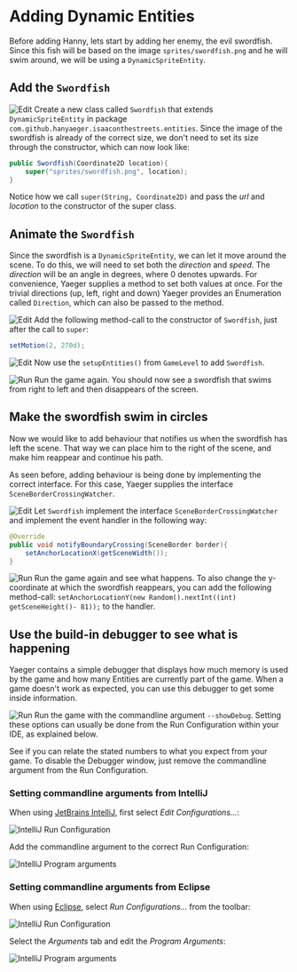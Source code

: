 # Adding Dynamic Entities

Before adding Hanny, lets start by adding her enemy, the evil swordfish. Since
this fish will be based on the image `sprites/swordfish.png` and he will 
swim around, we will be using a `DynamicSpriteEntity`.

## Add the `Swordfish`

![Edit](images/edit.png) Create a new class called `Swordfish` that
extends `DynamicSpriteEntity` in package 
`com.github.hanyaeger.isaaconthestreets.entities`. Since the image of the
swordfish is already of the correct size, we don't need to set its size through
the constructor, which can now look like:

```java
public Swordfish(Coordinate2D location){
    super("sprites/swordfish.png", location);
}
```

Notice how we call `super(String, Coordinate2D)` and pass the *url* and  
*location* to the constructor of the super class.

## Animate the `Swordfish`

Since the swordfish is a `DynamicSpriteEntity`, we can let it move around the
scene. To do this, we will need to set both the *direction* and *speed*. The 
*direction* will be an angle in degrees, where 0 denotes upwards. For
convenience, Yaeger supplies a method to set both values at once. For the
trivial directions (up, left, right and down) Yaeger provides an Enumeration 
called `Direction`, which can also be passed to the method.

![Edit](images/edit.png) Add the following method-call to the constructor
of `Swordfish`, just after the call to `super`:

```java
setMotion(2, 270d);
```

![Edit](images/edit.png) Now use the `setupEntities()` from `GameLevel` to
add `Swordfish`.

![Run](images/play.png) Run the game again. You should now see a swordfish that
swims from right to left and then disappears of the screen.

## Make the swordfish swim in circles

Now we would like to add behaviour that notifies us when the swordfish has left
the scene. That way we can place him to the right of the scene, and make him
reappear and continue his path.

As seen before, adding behaviour is being done by implementing the correct
interface. For this case, Yaeger supplies the interface 
`SceneBorderCrossingWatcher`.

![Edit](images/edit.png) Let `Swordfish` implement the
interface `SceneBorderCrossingWatcher` and implement the event handler in the
following way:

```java
@Override
public void notifyBoundaryCrossing(SceneBorder border){
    setAnchorLocationX(getSceneWidth());
}
```

![Run](images/play.png) Run the game again and see what happens. To also change
the y-coordinate at which the swordfish reappears, you can add the following
method-call: 
`setAnchorLocationY(new Random().nextInt((int) getSceneHeight()- 81));`
to the handler.

## Use the build-in debugger to see what is happening

Yaeger contains a simple debugger that displays how much memory is used by the
game and how many Entities are currently part of the game. When a game doesn't
work as expected, you can use this debugger to get some inside information.

![Run](images/play.png) Run the game with the commandline argument 
`--showDebug`. Setting these options can usually be done from the Run 
Configuration within your IDE, as explained below.

See if you can relate the stated numbers to what you expect from your game. To
disable the Debugger window, just remove the commandline argument from the Run
Configuration.

### Setting commandline arguments from IntelliJ

When using [JetBrains IntelliJ](https://www.jetbrains.com/idea/), first 
select *Edit Configurations...*:

![IntelliJ Run Configuration](images/setup/intellij-run-config-edit.png)

Add the commandline argument to the correct Run Configuration:

![IntelliJ Program arguments](images/setup/intellij-run-config-argument.png)

### Setting commandline arguments from Eclipse

When using [Eclipse](https://www.eclipse.org/), select *Run Configurations...*
from the toolbar:

![IntelliJ Run Configuration](images/setup/eclipse-run-config.png)

Select the *Arguments* tab and edit the *Program Arguments*:

![IntelliJ Program arguments](images/setup/eclipse-run-config-argument.png)
